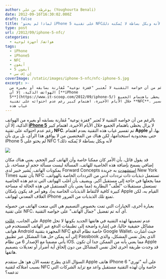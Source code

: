 ```yaml
---
author: يوغرطة بن علي (Youghourta Benali)
date: 2012-09-16T16:30:02.000Z
draft: false
title: 'لماذا لم يحتو iPhone 5 على تقنية NFC؟  لأنه وبكل بساطة لا يُمكنه ذلك  '
type: post
url: /2012/09/iphone-5-nfc/
categories:
  - هواتف/ أجهزة لوحية
tags:
  - iPhone
  - iPhone5
  - NFC
  - آيفون
  - آيفون 5
  - إن إف سي
coverImage: /static/images/iphone-5-nfc/nfc-iphone-5.jpg
excerpt: >-
  بالرغم من أن خواصه التقنية لا تُعتبر "قفزة نوعية" مُقارنة بسابقه أو بغيره من
  الهواتف الذكية، إلا أن [**iPhone
  5**](https://www.it-scoop.com/2012/09/iphone-5/) لا يزال يحظى باهتمام الجميع
  خلال الأيام الأخيرة، اهتمام كبير رغم عدم احتوائه على تقنية **NFC**. تم تفسير
  غياب هذه
---
```

بالرغم من أن خواصه التقنية لا تُعتبر "قفزة نوعية" مُقارنة بسابقه أو بغيره من الهواتف الذكية، إلا أن [**iPhone 5**](https://www.it-scoop.com/2012/09/iphone-5/) لا يزال يحظى باهتمام الجميع خلال الأيام الأخيرة، اهتمام كبير رغم عدم احتوائه على تقنية **NFC**. تم تفسير غياب هذه التقنية بعدم اهتمام **Apple** بها، أو حتى بمحدودية استخدامها، لكن هناك من المختصين من لا يوافق هذا الرأي، بل يرى بأن iPhone 5 لم يحتو على NFC لأنه وبكل بساطة لا يُمكنه ذلك؟

![](/static/images/iphone-5-nfc/nfc-iphone-5.jpg)

قد يقول قائل، بأن الأمر كان ممكنا خاصة وأن الهاتف كبير الحجم، يعني هناك مكان إضافي يسمح بإضافة هذه الخاصية للهاتف، المسألة ليست مسألة حجم أو مساحة، بل بمكونات الهاتف. يُشير خبير لدى Forward Concepts [استشهدت](http://bits.blogs.nytimes.com/2012/09/14/iphone-5-nfc/) به جريدة New York Times بأن تقنية NFC تستعمل ذبذبات ذات ترددات أدنى من الترددات الخاصة بالهواتف، مما يجعلها في حاجة إلى مستقبل أكبر. ويضيف بأن أغلب الهواتف التي تدعم هذه الخاصية تستعمل مستقبلات "تُغلّف" البطارية (مما يعني بأن المستقبل في هذه الحالة له مساحة كبيرة كافية لالتقاط الذبذبات الخاصة به)، وهو أمر قد يكون بإمكان Apple القيام به، لكن الغلاف المعدني لهواتف iPhone تمنع تلك الذبذبات من المرور.

بعبارة أخرى، الخيارات التي تمت بخصوص التصميم هي التي منعت الهاتف من حصوله على تقنية NFC، أي أنه تم تفضيل "جمال الهاتف" على خواصه التقنية.

على الجانب، [عللت](http://allthingsd.com/20120912/interview-phil-schiller-on-why-the-iphone-5-has-a-new-connector-but-not-nfc-or-wireless-charging/) Apple عدم تضمينها لهذه التقنية في هاتفها الجديد بكونها لا تحل مشاكل حقيقية حاليا، في إشارة واضحة إلى تطبيقات الدفع عبر الهاتف المستخدم في هواتف Android المجهزة بتقنية NFC خاصة نظام الدفع Google Wallet، حيث أشارت إلى أنه يمكن حل هذا المشكل عبر تطبيق Passbook الذي يحل نفس المشكل، والذي يأتي مضمنا مع الإصدار 6 من نظام iOS. مما يعني بأنه من الممكن جدا أن تكون Apple قد وجدت طريقة أخرى لحل نفس المشاكل من دون إلحاق أية أضرار أو تعديلات بتصميم هاتفها.

السؤال الذي يطرح نفسه الآن هو: هل ستقدم Apple هاتف iPhone 6 على أنه "ثوري" بسبب امتلاكه لتقنية NFC خاصة وأن لهذه التقنية مستقبل واعد مع تزايد الشركات التي تدعمه؟
